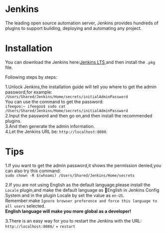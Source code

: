 # Jenkins

The leading open source automation server, Jenkins provides hundreds of plugins to support building, deploying and automating any project.

# Installation

You can download the Jenkins here:[Jenkins LTS](https://jenkins.io/download/),and then install the `.pkg` file.

Following steps by steps:

1.Unlock Jenkins,the installation guide will tell you where to get the admin password,for example:  
`/Users/Shared/Jenkins/Home/secrets/initialAdminPassword`  
You can use the command to get the password:  
`ifeegoo:~ ifeegoo$ sudo cat /Users/Shared/Jenkins/Home/secrets/initialAdminPassword
`  
2.Input the password and then go on,and then install the recommended plugins.  
3.And then generate the admin information.  
4.Let the Jenkins URL be: `http://localhost:8080`.

# Tips

1.If you want to get the admin password,it shows the permission denied,you can also try this command:  
`sudo chown -R $(whoami) /Users/Shared/Jenkins/Home/secrets`  

2.If you are not using English as the default language,please install the `Locale` plugin,and make the default language as English in Jenkins Config System and in the plugin Locale by set the value as `en-US`.  
Remember:make `Ignore browser preference and force this language to all users` selected.  
**English language will make you more global as a developer!**

3.There is an easy way for you to restart the Jenkins with the URL:  
`http://localhost:8080/` + `restart`
